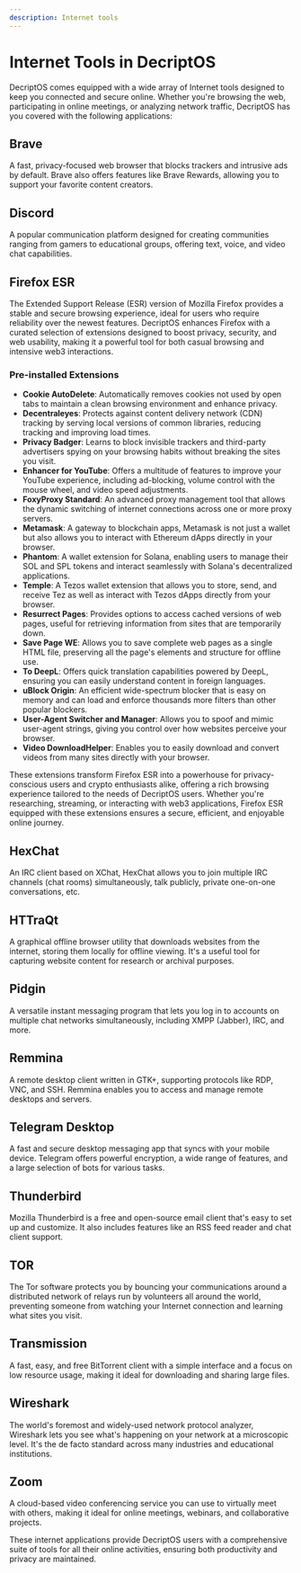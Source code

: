 ```yaml
---
description: Internet tools
---
```


# Internet Tools in DecriptOS

DecriptOS comes equipped with a wide array of Internet tools designed to keep you connected and secure online. Whether you're browsing the web, participating in online meetings, or analyzing network traffic, DecriptOS has you covered with the following applications:

## Brave
A fast, privacy-focused web browser that blocks trackers and intrusive ads by default. Brave also offers features like Brave Rewards, allowing you to support your favorite content creators.

## Discord
A popular communication platform designed for creating communities ranging from gamers to educational groups, offering text, voice, and video chat capabilities.

## Firefox ESR

The Extended Support Release (ESR) version of Mozilla Firefox provides a stable and secure browsing experience, ideal for users who require reliability over the newest features. DecriptOS enhances Firefox with a curated selection of extensions designed to boost privacy, security, and web usability, making it a powerful tool for both casual browsing and intensive web3 interactions.

### Pre-installed Extensions

- **Cookie AutoDelete**: Automatically removes cookies not used by open tabs to maintain a clean browsing environment and enhance privacy.
- **Decentraleyes**: Protects against content delivery network (CDN) tracking by serving local versions of common libraries, reducing tracking and improving load times.
- **Privacy Badger**: Learns to block invisible trackers and third-party advertisers spying on your browsing habits without breaking the sites you visit.
- **Enhancer for YouTube**: Offers a multitude of features to improve your YouTube experience, including ad-blocking, volume control with the mouse wheel, and video speed adjustments.
- **FoxyProxy Standard**: An advanced proxy management tool that allows the dynamic switching of internet connections across one or more proxy servers.
- **Metamask**: A gateway to blockchain apps, Metamask is not just a wallet but also allows you to interact with Ethereum dApps directly in your browser.
- **Phantom**: A wallet extension for Solana, enabling users to manage their SOL and SPL tokens and interact seamlessly with Solana's decentralized applications.
- **Temple**: A Tezos wallet extension that allows you to store, send, and receive Tez as well as interact with Tezos dApps directly from your browser.
- **Resurrect Pages**: Provides options to access cached versions of web pages, useful for retrieving information from sites that are temporarily down.
- **Save Page WE**: Allows you to save complete web pages as a single HTML file, preserving all the page's elements and structure for offline use.
- **To DeepL**: Offers quick translation capabilities powered by DeepL, ensuring you can easily understand content in foreign languages.
- **uBlock Origin**: An efficient wide-spectrum blocker that is easy on memory and can load and enforce thousands more filters than other popular blockers.
- **User-Agent Switcher and Manager**: Allows you to spoof and mimic user-agent strings, giving you control over how websites perceive your browser.
- **Video DownloadHelper**: Enables you to easily download and convert videos from many sites directly with your browser.

These extensions transform Firefox ESR into a powerhouse for privacy-conscious users and crypto enthusiasts alike, offering a rich browsing experience tailored to the needs of DecriptOS users. Whether you're researching, streaming, or interacting with web3 applications, Firefox ESR equipped with these extensions ensures a secure, efficient, and enjoyable online journey.

## HexChat
An IRC client based on XChat, HexChat allows you to join multiple IRC channels (chat rooms) simultaneously, talk publicly, private one-on-one conversations, etc.

## HTTraQt
A graphical offline browser utility that downloads websites from the internet, storing them locally for offline viewing. It's a useful tool for capturing website content for research or archival purposes.

## Pidgin
A versatile instant messaging program that lets you log in to accounts on multiple chat networks simultaneously, including XMPP (Jabber), IRC, and more.

## Remmina
A remote desktop client written in GTK+, supporting protocols like RDP, VNC, and SSH. Remmina enables you to access and manage remote desktops and servers.

## Telegram Desktop
A fast and secure desktop messaging app that syncs with your mobile device. Telegram offers powerful encryption, a wide range of features, and a large selection of bots for various tasks.

## Thunderbird
Mozilla Thunderbird is a free and open-source email client that's easy to set up and customize. It also includes features like an RSS feed reader and chat client support.

## TOR
The Tor software protects you by bouncing your communications around a distributed network of relays run by volunteers all around the world, preventing someone from watching your Internet connection and learning what sites you visit.

## Transmission
A fast, easy, and free BitTorrent client with a simple interface and a focus on low resource usage, making it ideal for downloading and sharing large files.

## Wireshark
The world's foremost and widely-used network protocol analyzer, Wireshark lets you see what's happening on your network at a microscopic level. It's the de facto standard across many industries and educational institutions.

## Zoom
A cloud-based video conferencing service you can use to virtually meet with others, making it ideal for online meetings, webinars, and collaborative projects.

These internet applications provide DecriptOS users with a comprehensive suite of tools for all their online activities, ensuring both productivity and privacy are maintained.
